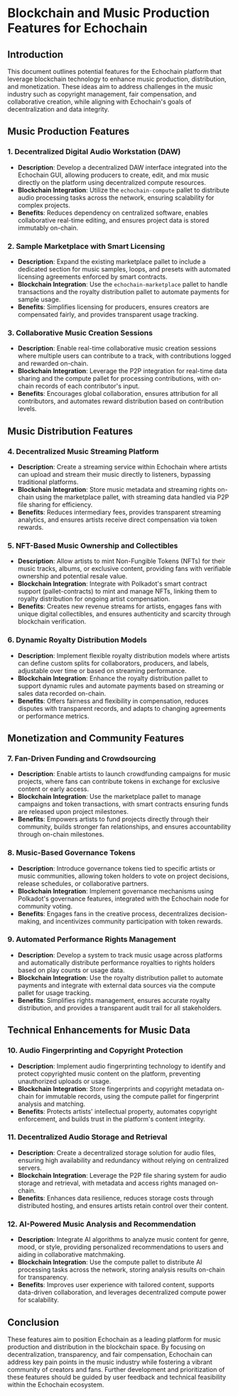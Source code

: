 # Blockchain and Music Production Features for Echochain

## Introduction
This document outlines potential features for the Echochain platform that leverage blockchain technology to enhance music production, distribution, and monetization. These ideas aim to address challenges in the music industry such as copyright management, fair compensation, and collaborative creation, while aligning with Echochain's goals of decentralization and data integrity.

## Music Production Features

### 1. Decentralized Digital Audio Workstation (DAW)
- **Description**: Develop a decentralized DAW interface integrated into the Echochain GUI, allowing producers to create, edit, and mix music directly on the platform using decentralized compute resources.
- **Blockchain Integration**: Utilize the `echochain-compute` pallet to distribute audio processing tasks across the network, ensuring scalability for complex projects.
- **Benefits**: Reduces dependency on centralized software, enables collaborative real-time editing, and ensures project data is stored immutably on-chain.

### 2. Sample Marketplace with Smart Licensing
- **Description**: Expand the existing marketplace pallet to include a dedicated section for music samples, loops, and presets with automated licensing agreements enforced by smart contracts.
- **Blockchain Integration**: Use the `echochain-marketplace` pallet to handle transactions and the royalty distribution pallet to automate payments for sample usage.
- **Benefits**: Simplifies licensing for producers, ensures creators are compensated fairly, and provides transparent usage tracking.

### 3. Collaborative Music Creation Sessions
- **Description**: Enable real-time collaborative music creation sessions where multiple users can contribute to a track, with contributions logged and rewarded on-chain.
- **Blockchain Integration**: Leverage the P2P integration for real-time data sharing and the compute pallet for processing contributions, with on-chain records of each contributor's input.
- **Benefits**: Encourages global collaboration, ensures attribution for all contributors, and automates reward distribution based on contribution levels.

## Music Distribution Features

### 4. Decentralized Music Streaming Platform
- **Description**: Create a streaming service within Echochain where artists can upload and stream their music directly to listeners, bypassing traditional platforms.
- **Blockchain Integration**: Store music metadata and streaming rights on-chain using the marketplace pallet, with streaming data handled via P2P file sharing for efficiency.
- **Benefits**: Reduces intermediary fees, provides transparent streaming analytics, and ensures artists receive direct compensation via token rewards.

### 5. NFT-Based Music Ownership and Collectibles
- **Description**: Allow artists to mint Non-Fungible Tokens (NFTs) for their music tracks, albums, or exclusive content, providing fans with verifiable ownership and potential resale value.
- **Blockchain Integration**: Integrate with Polkadot's smart contract support (pallet-contracts) to mint and manage NFTs, linking them to royalty distribution for ongoing artist compensation.
- **Benefits**: Creates new revenue streams for artists, engages fans with unique digital collectibles, and ensures authenticity and scarcity through blockchain verification.

### 6. Dynamic Royalty Distribution Models
- **Description**: Implement flexible royalty distribution models where artists can define custom splits for collaborators, producers, and labels, adjustable over time or based on streaming performance.
- **Blockchain Integration**: Enhance the royalty distribution pallet to support dynamic rules and automate payments based on streaming or sales data recorded on-chain.
- **Benefits**: Offers fairness and flexibility in compensation, reduces disputes with transparent records, and adapts to changing agreements or performance metrics.

## Monetization and Community Features

### 7. Fan-Driven Funding and Crowdsourcing
- **Description**: Enable artists to launch crowdfunding campaigns for music projects, where fans can contribute tokens in exchange for exclusive content or early access.
- **Blockchain Integration**: Use the marketplace pallet to manage campaigns and token transactions, with smart contracts ensuring funds are released upon project milestones.
- **Benefits**: Empowers artists to fund projects directly through their community, builds stronger fan relationships, and ensures accountability through on-chain milestones.

### 8. Music-Based Governance Tokens
- **Description**: Introduce governance tokens tied to specific artists or music communities, allowing token holders to vote on project decisions, release schedules, or collaborative partners.
- **Blockchain Integration**: Implement governance mechanisms using Polkadot's governance features, integrated with the Echochain node for community voting.
- **Benefits**: Engages fans in the creative process, decentralizes decision-making, and incentivizes community participation with token rewards.

### 9. Automated Performance Rights Management
- **Description**: Develop a system to track music usage across platforms and automatically distribute performance royalties to rights holders based on play counts or usage data.
- **Blockchain Integration**: Use the royalty distribution pallet to automate payments and integrate with external data sources via the compute pallet for usage tracking.
- **Benefits**: Simplifies rights management, ensures accurate royalty distribution, and provides a transparent audit trail for all stakeholders.

## Technical Enhancements for Music Data

### 10. Audio Fingerprinting and Copyright Protection
- **Description**: Implement audio fingerprinting technology to identify and protect copyrighted music content on the platform, preventing unauthorized uploads or usage.
- **Blockchain Integration**: Store fingerprints and copyright metadata on-chain for immutable records, using the compute pallet for fingerprint analysis and matching.
- **Benefits**: Protects artists' intellectual property, automates copyright enforcement, and builds trust in the platform's content integrity.

### 11. Decentralized Audio Storage and Retrieval
- **Description**: Create a decentralized storage solution for audio files, ensuring high availability and redundancy without relying on centralized servers.
- **Blockchain Integration**: Leverage the P2P file sharing system for audio storage and retrieval, with metadata and access rights managed on-chain.
- **Benefits**: Enhances data resilience, reduces storage costs through distributed hosting, and ensures artists retain control over their content.

### 12. AI-Powered Music Analysis and Recommendation
- **Description**: Integrate AI algorithms to analyze music content for genre, mood, or style, providing personalized recommendations to users and aiding in collaborative matchmaking.
- **Blockchain Integration**: Use the compute pallet to distribute AI processing tasks across the network, storing analysis results on-chain for transparency.
- **Benefits**: Improves user experience with tailored content, supports data-driven collaboration, and leverages decentralized compute power for scalability.

## Conclusion
These features aim to position Echochain as a leading platform for music production and distribution in the blockchain space. By focusing on decentralization, transparency, and fair compensation, Echochain can address key pain points in the music industry while fostering a vibrant community of creators and fans. Further development and prioritization of these features should be guided by user feedback and technical feasibility within the Echochain ecosystem.
